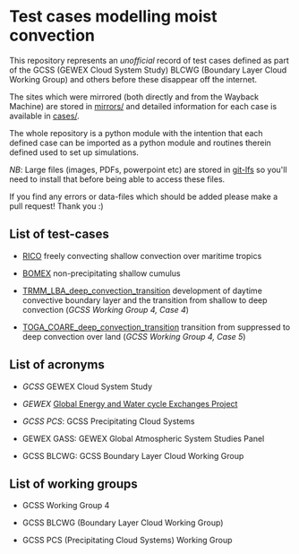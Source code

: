 # Test cases modelling moist convection

This repository represents an *unofficial* record of test cases defined as part
of the GCSS (GEWEX Cloud System Study) BLCWG (Boundary Layer Cloud Working
Group) and others before these disappear off the internet.

The sites which were mirrored (both directly and from the Wayback Machine) are
stored in [mirrors/](mirrors/) and detailed information for each case is
available in [cases/](cases/).

The whole repository is a python module with the intention that each defined
case can be imported as a python module and routines therein defined used to
set up simulations.

*NB*: Large files (images, PDFs, powerpoint etc) are stored in
[git-lfs](https://git-lfs.github.com/) so you'll need to install that before
being able to access these files.

If you find any errors or data-files which should be added please make a pull
request! Thank you :)

## List of test-cases

- [RICO](cases/RICO/) freely convecting shallow convection over maritime
tropics

- [BOMEX](cases/BOMEX/) non-precipitating shallow cumulus

- [TRMM_LBA_deep_convection_transition](cases/TRMM_LBA_deep_convection_transition/)
development of daytime convective boundary layer and the transition from
shallow to deep convection (*GCSS Working Group 4, Case 4*)

- [TOGA_COARE_deep_convection_transition](cases/TOGA_COARE_deep_convection_transition/)
transition from suppressed to deep convection over land (*GCSS Working Group 4,
Case 5*)

## List of acronyms

- *GCSS* GEWEX Cloud System Study

- *GEWEX* [Global Energy and Water cycle Exchanges
Project](http://www.gewex.org/about/)

- *GCSS PCS*: GCSS Precipitating Cloud Systems

- GEWEX GASS: GEWEX Global Atmospheric System Studies Panel

- GCSS BLCWG: GCSS Boundary Layer Cloud Working Group

## List of working groups

- GCSS Working Group 4

- GCSS BLCWG (Boundary Layer Cloud Working Group)

- GCSS PCS (Precipitating Cloud Systems) Working Group
